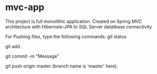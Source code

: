 # mvc-app
This project is full monolithic application. Created on Spring MVC architecture with Hibernate-JPA to SQL Server datatbase connectivity


For Pushing files, type the following commands:
git status

git add .

git commit -m "Message"

git push origin master (branch name is 'master' here).
